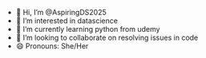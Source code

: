 - 👋 Hi, I’m @AspiringDS2025
- 👀 I’m interested in datascience
- 🌱 I’m currently learning python from udemy
- 💞️ I’m looking to collaborate on resolving issues in code
- 😄 Pronouns: She/Her
  

<!---
AspiringDS2025/AspiringDS2025 is a ✨ special ✨ repository because its `README.md` (this file) appears on your GitHub profile.
You can click the Preview link to take a look at your changes.
--->
